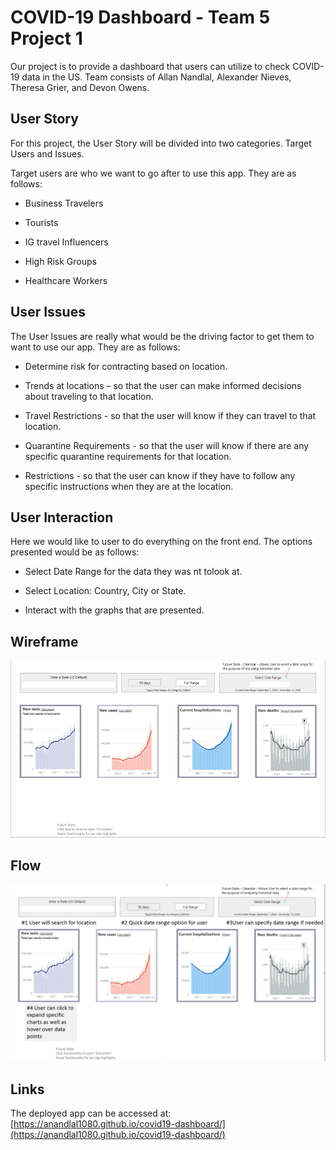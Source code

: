 # COVID-19 Dashboard - Team 5 Project 1 #

Our project is to provide a dashboard that users can utilize to check COVID-19 data in the US.
Team consists of Allan Nandlal, Alexander Nieves, Theresa Grier, and Devon Owens.

## User Story ##
For this project, the User Story will be divided into two categories. Target Users and Issues.

Target users are who we want to go after to use this app. They are as follows:

* Business Travelers

* Tourists

* IG travel Influencers

* High Risk Groups

* Healthcare Workers

## User Issues ##
The User Issues are really what would be the driving factor to get them to want to use our app. They are as follows:

* Determine risk for contracting based on location.

* Trends at locations – so that the user can make informed decisions about traveling to that location.

* Travel Restrictions - so that the user will know if they can travel to that location.

* Quarantine Requirements - so that the user will know if there are any specific quarantine requirements for that location.

* Restrictions - so that the user can know if they have to follow any specific instructions when they are at the location.

## User Interaction ##

Here we would like to user to do everything on the front end. The options presented would be as follows:

* Select Date Range for the data they was nt tolook at.

* Select Location: Country, City or State.

* Interact with the graphs that are presented.

## Wireframe ##
![Main Page](assets/main.png)

## Flow ##
![frontend](assets/user.png)

## Links ##
The deployed app can be accessed at: [https://anandlal1080.github.io/covid19-dashboard/](https://anandlal1080.github.io/covid19-dashboard/)

